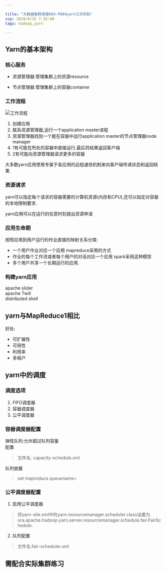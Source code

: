 ```yaml
---

title: "大数据集群搭建004-P004yarn工作机制"
scp: 2019/4/15 7:35:40
tags: hadoop,yarn

---
```



## Yarn的基本架构

### 核心服务

- 资源管理器:管理集群上的资源resource

- 节点管理器:管理集群上的容器container


### 工作流程

![工作流程](http://ww1.sinaimg.cn/large/0066tqialy1g23qyh5waej30j20gg43j.jpg) 

1. 创建应用
2. 联系资源管理器,运行一个application master进程
3. 资源管理器找到一个能在容器中运行application master的节点管理器node manager
4. 1有可能在所处的容器中直接运行,最后将结果返回客户端
5. 2有可能向资源管理器请求更多的容器


大多数yarn应用使用专属于各应用的远程通信机制来向客户端传递状态和返回结果.

### 资源请求

yarn可以指定每个请求的容器需要的计算机资源(内存和CPU),还可以指定对容器的本地限制要求.

yarn应用可以在运行的任意时刻提出资源申请  

### 应用生命期

按照应用到用户运行的作业直接的映射关系分类:

-   一个用户作业对应一个应用  mapreduce采用的方式
-   作业的每个工作流或者每个用户的对话对应一个应用 spark采用这种模型
-   多个用户共享一个长期运行的应用.

### 构建yarn应用

apache slider  
apache Twill        
distributed shell

## yarn与MapReduce1相比

好处:
-   可扩展性
-   可用性
-   利用率
-   多租户

## yarn中的调度

### 调度选项
1. FIFO调度器
2. 容器调度器
3. 公平调度器

### 容器调度器配置
弹性队列:允许超过队列容量  
配置  
>文件名: capacity-schedule.xml  

队列放置  

>set mapreduce.queuename=  

### 公平调度器配置

1. 启用公平调度器
> 将yarn-site.xml中的yarn.resourcemanager.scheduler.class设置为ora.apache.hadoop.yarn.server.resourcemanager.schedule.fair.FairSchedule.

2. 队列配置  
>文件名:fair-scheduler.xml



## 需配合实际集群练习


